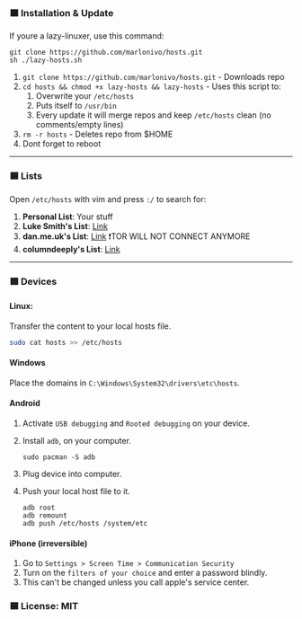 ### 🟧 Installation & Update

If youre a lazy-linuxer, use this command:

```
git clone https://github.com/marlonivo/hosts.git 
sh ./lazy-hosts.sh
```

1. `git clone https://github.com/marlonivo/hosts.git` - Downloads repo
2. `cd hosts && chmod +x lazy-hosts && lazy-hosts` - Uses this script to:
   1. Overwrite your `/etc/hosts`
   2. Puts itself to `/usr/bin` 
   3. Every update it will merge repos and keep `/etc/hosts` clean (no comments/empty lines)
3. `rm -r hosts` - Deletes repo from $HOME
4. Dont forget to reboot

-----

### 🟦 Lists

Open `/etc/hosts` with vim and press `:/` to search for:

1. **Personal List**: Your stuff
2. **Luke Smith's List**: [Link](https://github.com/LukeSmithxyz/etc/blob/master/ips) 
3. **dan.me.uk's List**: [Link](https://www.dan.me.uk/torlist/?full) ❗TOR WILL NOT CONNECT ANYMORE
4. **columndeeply's List**: [Link](https://github.com/columndeeply/hosts)

-----

### 🟩 Devices

#### Linux:
Transfer the content to your local hosts file.
```bash
sudo cat hosts >> /etc/hosts
```

#### Windows

Place the domains in `C:\Windows\System32\drivers\etc\hosts`.

#### Android
1. Activate `USB debugging` and `Rooted debugging` on your device.
2. Install `adb`, on your computer.

   ```
   sudo pacman -S adb
   ```
3. Plug device into computer.
4. Push your local host file to it.
   ```
   adb root
   adb remount
   adb push /etc/hosts /system/etc
   ```

#### iPhone (irreversible)
1. Go to `Settings > Screen Time > Communication Security`
2. Turn on the `filters of your choice` and enter a password blindly.
3. This can't be changed unless you call apple's service center.

### 🟦 License: MIT
